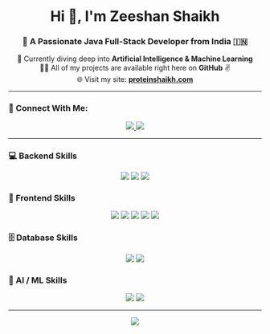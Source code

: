 <h1 align="center">Hi 👋, I'm Zeeshan Shaikh</h1>
<h3 align="center">🚀 A Passionate Java Full-Stack Developer from India 🇮🇳</h3>

<p align="center">
  🌱 Currently diving deep into <strong>Artificial Intelligence & Machine Learning</strong> <br>
  👨‍💻 All of my projects are available right here on <strong>GitHub</strong> ✌<br>
  🌐 Visit my site: <a href="https://www.proteinshaikh.com" target="_blank"><strong>proteinshaikh.com</strong></a>
</p>

---

### 🤝 Connect With Me:

<p align="center">
  <a href="https://www.linkedin.com/in/zeeshanshaikh001/" target="_blank">
    <img src="https://img.shields.io/badge/LinkedIn-%230077B5.svg?style=for-the-badge&logo=linkedin&logoColor=white"/>
  </a>
  <a href="https://stackoverflow.com/users/8742455/zeeshan-shaikh" target="_blank">
    <img src="https://img.shields.io/badge/StackOverflow-FE7A16?style=for-the-badge&logo=stackoverflow&logoColor=white" />
  </a>
</p>

---

### 💻 Backend Skills

<p align="center">
  <img src="https://img.shields.io/badge/Java-%23ED8B00?style=for-the-badge&logo=java&logoColor=white" />
  <img src="https://img.shields.io/badge/Spring-%236DB33F?style=for-the-badge&logo=spring&logoColor=white" />
  <img src="https://img.shields.io/badge/Spring%20AI-%236DB33F?style=for-the-badge&logo=spring&logoColor=white" />
</p>

### 🎨 Frontend Skills

<p align="center">
  <img src="https://img.shields.io/badge/HTML5-%23E34F26?style=for-the-badge&logo=html5&logoColor=white" />
  <img src="https://img.shields.io/badge/CSS3-%23239120?style=for-the-badge&logo=css3&logoColor=white" />
  <img src="https://img.shields.io/badge/JavaScript-%23F7DF1E?style=for-the-badge&logo=javascript&logoColor=black" />
  <img src="https://img.shields.io/badge/React-%2320232A?style=for-the-badge&logo=react&logoColor=61DAFB" />
  <img src="https://img.shields.io/badge/React_Native-%2320232A?style=for-the-badge&logo=react&logoColor=61DAFB" />
</p>

### 🗄️ Database Skills

<p align="center">
  <img src="https://img.shields.io/badge/MySQL-%2300f?style=for-the-badge&logo=mysql&logoColor=white" />
  <img src="https://img.shields.io/badge/Microsoft%20SQL%20Server-%23CC2927?style=for-the-badge&logo=microsoft-sql-server&logoColor=white" />
</p>

### 🤖 AI / ML Skills

<p align="center">
  <img src="https://img.shields.io/badge/Artificial%20Intelligence-blueviolet?style=for-the-badge" />
  <img src="https://img.shields.io/badge/Machine%20Learning-%23FF6F00?style=for-the-badge&logo=scikit-learn&logoColor=white" />
</p>

---

<p align="center">
  <img src="https://readme-typing-svg.herokuapp.com?font=Fira+Code&duration=2500&pause=1000&color=61DAFB&width=435&lines=Always+Learning;Always+Building;Java+Lover+%E2%9D%A4;React+Native+Explorer;ProteinShaikh+on+a+Mission!" />
</p>
